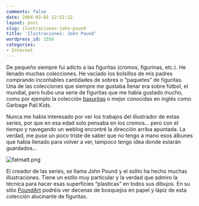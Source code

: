 ```yaml
---
comments: false
date: 2004-03-01 12:51:22
layout: post
slug: ilustraciones-john-pound
title: 'Ilustraciones: John Pound'
wordpress_id: 1556
categories:
- Internet
---
```


De pequeño siempre fui adicto a las figuritas (cromos, figurinas, etc.). He llenado muchas colecciones. He vaciado los bolsillos de mis padres comprando incontables cantidades de sobres o “paquetes” de figuritas. Una de las colecciones que siempre me gustaba llenar era sobre fútbol, el mundial, pero hubo una serie de figuritas que me había gustado mucho, como por ejemplo la colección [basuritas](http://basuritasenespanol.com.ar) o mejor conocidas en inglés como Garbage Pail Kids.





Nunca me había interesado por ver los trabajos del illustrador de estas series, por que en esa edad solo pensaba en los cromos… pero con el tiempo y navegando un weblog encontré la dirección arriba apuntada. La verdad, me puse un poco triste de saber que no tengo a mano esos álbunes que había llenado para volver a ver, tampoco tengo idea donde estarán guardados…





![fatmatt.png](http://www.minid.net/images/fatmatt.png)





El creador de las series, se llama John Pound y el solito ha hecho muchas illustraciones. Tiene un estilo muy particular y la verdad que admiro la técnica para hacer esas superficies “plasticas” en todos sus dibujos. En su sitio [PoundArt](http://www.poundart.com) podréis ver decenas de bosquejos en papel y lápiz de esta colección alucinante de figuritas.




 
